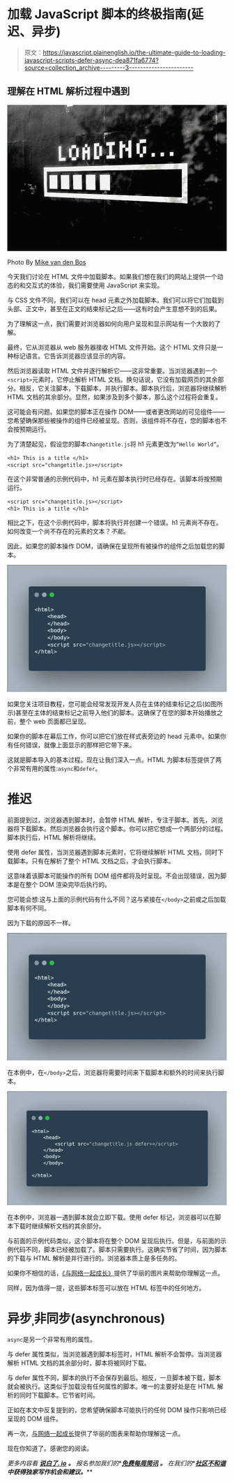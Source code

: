 # 加载 JavaScript 脚本的终极指南(延迟、异步)

> 原文：<https://javascript.plainenglish.io/the-ultimate-guide-to-loading-javascript-scripts-defer-async-dea871fa6774?source=collection_archive---------3----------------------->

## 理解在 HTML 解析过程中遇到

![](img/18470283385aa4c68b1b238e9e1fece5.png)

Photo By [Mike van den Bos](https://www.instagram.com/lemike16/)

今天我们讨论在 HTML 文件中加载脚本。如果我们想在我们的网站上提供一个动态的和交互式的体验，我们需要使用 JavaScript 来实现。

与 CSS 文件不同，我们可以在 head 元素之外加载脚本。我们可以将它们加载到头部、正文中，甚至在正文的结束标记之后——这有时会产生意想不到的后果。

为了理解这一点，我们需要对浏览器如何向用户呈现和显示网站有一个大致的了解。

最终，它从浏览器从 web 服务器接收 HTML 文件开始。这个 HTML 文件只是一种标记语言。它告诉浏览器应该显示的内容。

然后浏览器读取 HTML 文件并逐行解析它——这非常重要。当浏览器遇到一个`<script>`元素时，它停止解析 HTML 文档。换句话说，它没有加载网页的其余部分。相反，它关注脚本，下载脚本，并执行脚本。脚本执行后，浏览器将继续解析 HTML 文档的其余部分。显然，如果涉及到多个脚本，那么这个过程将会重复。

这可能会有问题。如果您的脚本正在操作 DOM——或者更改网站的可见组件——您希望确保那些被操作的组件已经被呈现。否则，该组件将不存在，您的脚本也不会按预期运行。

为了清楚起见，假设您的脚本`changetitle.js`将 h1 元素更改为`“Hello World”`。

```
<h1> This is a title </h1>
<script src="changetitle.js></script>
```

在这个非常普通的示例代码中，h1 元素在脚本执行时已经存在。该脚本将按预期运行。

```
<script src="changetitle.js></script>
<h1> This is a title </h1>
```

相比之下，在这个示例代码中，脚本将执行并创建一个错误。h1 元素尚不存在。如何改变一个尚不存在的元素的文本？*不能*。

因此，如果您的脚本操作 DOM，请确保在呈现所有被操作的组件之后加载您的脚本。

![](img/b6ab057f4c5319a36e4c91171b45273e.png)

如果您关注项目教程，您可能会经常发现开发人员在主体的结束标记之后(如图所示)甚至在主体的结束标记之前导入他们的脚本。这确保了在您的脚本开始播放之前，整个 web 页面都已呈现。

如果你的脚本在幕后工作，你可以把它们放在样式表旁边的 head 元素中。如果你有任何错误，就像上面显示的那样把它带下来。

这就是脚本导入的基本过程。现在让我们深入一点。HTML 为脚本标签提供了两个非常有用的属性:`async`和`defer`。

# 推迟

前面提到过，浏览器遇到脚本时，会暂停 HTML 解析，专注于脚本。首先，浏览器将下载脚本。然后浏览器会执行这个脚本。你可以把它想成一个两部分的过程。脚本执行后，HTML 解析将继续。

使用 defer 属性，当浏览器遇到脚本元素时，它将继续解析 HTML 文档，同时下载脚本。只有在解析了整个 HTML 文档之后，才会执行脚本。

这意味着该脚本可能操作的所有 DOM 组件都将及时呈现。不会出现错误，因为脚本是在整个 DOM 渲染完毕后执行的。

您可能会想:这与上面的示例代码有什么不同？这与紧接在`</body>`之前或之后加载脚本有何不同。

因为下载的原因不一样。

![](img/b6ab057f4c5319a36e4c91171b45273e.png)

在本例中，在`</body>`之后，浏览器将需要时间来下载脚本和额外的时间来执行脚本。

![](img/8cce3269a2bdc25ad948b35ca62058b6.png)

在本例中，浏览器一遇到脚本就会立即下载。使用 defer 标记，浏览器可以在脚本下载时继续解析文档的其余部分。

与前面的示例代码类似，这个脚本将在整个 DOM 呈现后执行。但是，与前面的示例代码不同，脚本已经被加载了。脚本只需要执行。这确实节省了时间，因为脚本的下载与 HTML 解析是并行进行的。浏览器本质上是多任务的。

如果你不相信的话，[《与网络一起成长》](https://www.growingwiththeweb.com/2014/02/async-vs-defer-attributes.html)提供了华丽的图片来帮助你理解这一点。

同样，因为值得一提，这些脚本标签可以放在 HTML 标签中的任何地方。

# 异步ˌ非同步(asynchronous)

`async`是另一个非常有用的属性。

与 defer 属性类似，当浏览器遇到脚本标签时，HTML 解析不会暂停。当浏览器解析 HTML 文档的其余部分时，脚本将被同时下载。

与 defer 属性不同，脚本的执行不会保存到最后。相反，一旦脚本被下载，脚本就会被执行。这类似于加载没有任何属性的脚本。唯一的主要好处是在 HTML 解析的同时下载脚本。它节省时间。

正如在本文中反复提到的，您希望确保脚本可能执行的任何 DOM 操作只影响已经呈现的 DOM 组件。

再一次，[与网络一起成长](https://www.growingwiththeweb.com/2014/02/async-vs-defer-attributes.html)提供了华丽的图表来帮助你理解这一点。

现在你知道了。感谢您的阅读。

*更多内容看* [***说白了. io***](http://plainenglish.io/) ***。*** *报名参加我们的**[***免费每周简讯***](http://newsletter.plainenglish.io/) ***。*** *在我们的**[***社区不和谐***](https://discord.gg/GtDtUAvyhW) ***中获得独家写作机会和建议。*****